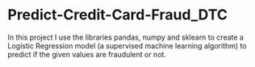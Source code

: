 # Predict-Credit-Card-Fraud_DTC
In this project I use the libraries pandas, numpy and sklearn to create a Logistic Regression model (a supervised machine learning algorithm) to predict if the given values are fraudulent or not.

